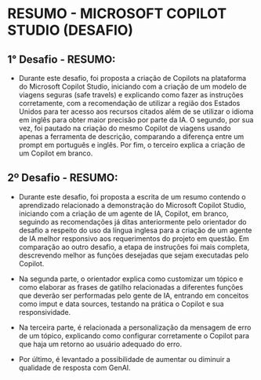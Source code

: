 # RESUMO - MICROSOFT COPILOT STUDIO (DESAFIO)

## 1° Desafio - RESUMO:

- Durante este desafio, foi proposta a criação de Copilots na plataforma do Microsoft Copilot Studio, iniciando com a criação de um modelo de viagens seguras (safe travels) e explicando como fazer as instruções corretamente, com a recomendação de utilizar a região dos Estados Unidos para ter acesso aos recursos citados além de se utilizar o idioma em inglês para obter maior precisão por parte da IA. O segundo, por sua vez, foi pautado na criação do mesmo Copilot de viagens usando apenas a ferramenta de descrição, comparando a diferença entre um prompt em português e inglês. Por fim, o terceiro explica a criação de um Copilot em branco.

## 2º Desafio - RESUMO:

- Durante este desafio, foi proposta a escrita de um resumo contendo o aprendizado relacionado a demonstração do Microsoft Copilot Studio, iniciando com a criação de um agente de IA, Copilot, em branco, seguindo as recomendações já ditas anteriormente pelo orientador do desafio a respeito do uso da língua inglesa para a criação de um agente de IA melhor responsivo aos requerimentos do projeto em questão. Em comparação ao outro desafio, a etapa de instruções foi mais completa, descrevendo melhor as funções desejadas que sejam executadas pelo Copilot. 

- Na segunda parte, o orientador explica como customizar um tópico e como elaborar as frases de gatilho relacionadas a diferentes funções que deverão ser performadas pelo gente de IA, entrando em conceitos como imput e data sources, testando na prática o Copilot e sua responsividade. 

- Na terceira parte, é relacionada a personalização da mensagem de erro de um tópico, explicando como configurar corretamente o Copilot para que haja um retorno ao usuário adequado do erro. 

- Por último, é levantado a possibilidade de aumentar ou diminuir a qualidade de resposta com GenAI. 
